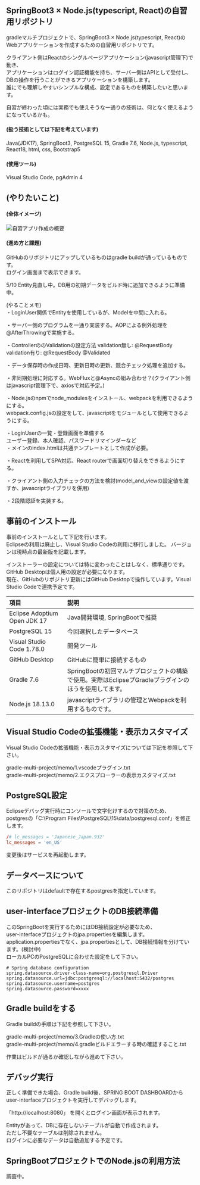## SpringBoot3 × Node.js(typescript, React)の自習用リポジトリ

gradleマルチプロジェクトで、SpringBoot3 × Node.js(typescript, React)の  
Webアプリケーションを作成するための自習用リポジトリです。  

クライアント側はReactのシングルページアプリケーション(javascript管理下)で動き、  
アプリケーションはログイン認証機能を持ち、サーバー側はAPIとして受付し、  
DBの操作を行うことができるアプリケーションを構築します。  
誰にでも理解しやすいシンプルな構成、設定であるものを構築したいと思います。   

自習が終わった頃には実務でも使えそうな一通りの技術は、何となく使えるようになっているかも。  

#### (扱う技術としては下記を考えています)
Java(JDK17), SpringBoot3, PostgreSQL 15, Gradle 7.6, Node.js, typescript, React18, html, css, Bootstrap5  

#### (使用ツール)
Visual Studio Code, pgAdmin 4  

## (やりたいこと)

#### (全体イメージ)  
![自習アプリ作成の概要](https://user-images.githubusercontent.com/32920703/218778468-d0df6e7e-dd67-4ebc-9114-6b9c745dd639.png)


#### (進め方と課題)  

GitHubのリポジトリにアップしているものはgradle buildが通っているものです。  
ログイン画面まで表示できます。  

5/10 Entity見直し中。DB用の初期データをビルド時に追加できるように準備中。

(やることメモ)  
・LoginUser関係でEntityを使用しているが、Modelを中間に入れる。

・サーバー側のプログラムを一通り実装する。AOPによる例外処理を@AfterThrowingで実施する。 

・ControllerののValidationの設定方法
validation無し: @RequestBody  
validation有り: @RequestBody @Validated  

・データ保存時の作成日時、更新日時の更新、競合チェック処理を追加する。  

・非同期処理に対応する。WebFluxと@Asyncの組み合わせ？(クライアント側はjavascript管理下で、axiosで対応予定。)

・Node.jsのnpmでnode_modulesをインストール、webpackを利用できるようにする。  
webpack.config.jsの設定をして、javascriptをモジュールとして使用できるようにする。    

・LoginUserの一覧・登録画面を準備する  
ユーザー登録、本人確認、パスワードリマインダーなど  
・メインのindex.htmlは共通テンプレートとして作成が必要。  

・Reactを利用してSPA対応、React routerで画面切り替えをできるようにする。  

・クライアント側の入力チェックの方法を検討(model_and_viewの設定値を渡すか、javascriptライブラリを併用)

・2段階認証を実装する。  


## 事前のインストール
事前のインストールとして下記を行います。  
Eclipseの利用は廃止し、Visual Studio Codeの利用に移行しました。
バージョンは現時点の最新版を記載します。  

インストーラーの設定については特に変わったことはしなく、標準通りです。  
GitHub Desktopは個人用の設定が必要になります。  
現在、GitHubのリポジトリ更新にはGitHub Desktopで操作しています。Visual Studio Codeで連携予定です。  

| 項目 | 説明 |
| :--- | :--- |
| Eclipse Adoptium Open JDK 17 | Java開発環境, SpringBootで推奨 |
| PostgreSQL 15 | 今回選択したデータベース |
| Visual Studio Code 1.78.0 | 開発ツール |
| GitHub Desktop | GitHubに簡単に接続するもの |
| Gradle 7.6 | SpringBootの初回マルチプロジェクトの構築で使用。実際はEclipseプGradleプラグインのほうを使用してます。 |
| Node.js 18.13.0 | javascriptライブラリの管理とWebpackを利用するものです。 |

## Visual Studio Codeの拡張機能・表示カスタマイズ
Visual Studio Codeの拡張機能・表示カスタマイズについては下記を参照して下さい。  

gradle-multi-project/memo/1.vscodeプラグイン.txt  
gradle-multi-project/memo/2.エクスプローラーの表示カスタマイズ.txt  

## PostgreSQL設定  

Eclipseデバッグ実行時にコンソールで文字化けするので対策のため、  
postgresの「C:\Program Files\PostgreSQL\15\data/postgresql.conf」を修正します。  

```postgresql.conf
/# lc_messages = 'Japanese_Japan.932'
lc_messages = 'en_US'
```

変更後はサービスを再起動します。  

## データベースについて
このリポジトリはdefaultで存在するpostgresを指定しています。  

## user-interfaceプロジェクトのDB接続準備
このSpringBootを実行するためにはDB接続設定が必要なため、   
user-interfaceプロジェクトのjpa.propertiesを編集します。  
application.propertiesでなく、jpa.propertiesとして、DB接続情報を分けています。(検討中)  
ローカルPCのPostgreSQLに合わせた設定をして下さい。  

```application.properties
# Spring database configuration
spring.datasource.driver-class-name=org.postgresql.Driver
spring.datasource.url=jdbc:postgresql://localhost:5432/postgres
spring.datasource.username=postgres
spring.datasource.password=xxxx
```

## Gradle buildをする
Gradle buildの手順は下記を参照して下さい。 

gradle-multi-project/memo/3.Gradleの使い方.txt  
gradle-multi-project/memo/4.gradleビルドエラーする時の確認すること.txt  

作業はビルドが通るか確認しながら進めて下さい。 

## デバッグ実行
正しく準備できた場合、Gradle build後、SPRING BOOT DASHBOARDからuser-interfaceプロジェクトを実行してデバッグします。  

「http://localhost:8080」 を開くとログイン画面が表示されます。  
  
Entityがあって、DBに存在しないテーブルが自動で作成されます。  
ただし不要なテーブルは削除されません。  
ログインに必要なデータは自動追加する予定です。

## SpringBootプロジェクトでのNode.jsの利用方法
調査中。  
 
